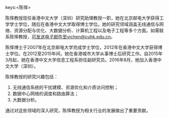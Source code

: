 keys:<陈怿>


陈怿教授现任香港中文大学（深圳）研究助理教授一职，她在北京邮电大学获得工学学士学位，随后在香港中文大学取得博士学位。她的研究领域涵盖无线通信与网络、资源分配与优化、大数据分析、计算机工程以及电子工程等多个方面。如需联系陈怿教授，可发送电子邮件至yichen@cuhk.edu.cn。

陈怿博士于2007年在北京邮电大学完成学士学位，2012年在香港中文大学获得博士学位。在2012至2015年间，她在香港城市大学从事博士后研究工作。自2015年3月起，她在香港中文大学信息工程系担任副研究员。2016年8月，她加入香港中文大学（深圳）。

陈怿教授的研究兴趣包括：

1. 无线通信系统的干扰建模、资源优化和介质访问控制；
2. 数据中心网络的调度和路由算法；
3. 大数据分析。

通过对这些领域的深入研究，陈怿教授为相关行业的发展做出了重要贡献。